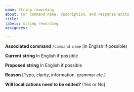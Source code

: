 ```yaml
---
name: String rewording
about: For command name, description, and response edits
title: ''
labels: string rewording
assignees: ''

---
```


**Associated command**
`/command name` (in English if possible)

**Current string**
In English if possible

**Proposed string**
In English if possible

**Reason**
[Typo, clarity, information, grammar etc.]

**Will localizations need to be edited?**
[Yes or No]
